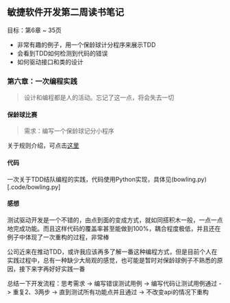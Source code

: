 ## 敏捷软件开发第二周读书笔记

目标：第6章 ~ 35页

- 非常有趣的例子，用一个保龄球计分程序来展示TDD
- 会看到TDD如何检测到代码的错误
- 如何驱动接口和类的设计

### 第六章：一次编程实践

> 设计和编程都是人的活动。忘记了这一点，将会失去一切

#### 保龄球比赛

> 需求：编写一个保龄球记分小程序

关于规则介绍，可点击[这里](https://baike.baidu.com/item/%E4%BF%9D%E9%BE%84%E7%90%83/68096)

#### 代码

一次关于TDD结队编程的实践，代码使用Python实现，具体见(bowling.py)[.code/bowling.py]

#### 感想

测试驱动开发是一个不错的，由点到面的变成方式，就如同搭积木一般，一点一点地完成功能。而且这样代码的覆盖率甚至能做到100%，耦合程度极低，并且还在例子中体现了一次重构的过程，非常棒

公司近来在推动TDD，或许我应该再多了解一番这种编程方式，但是目前个人在实践过程中，总有一种缺少大局观的感觉，也可能是暂时对保龄球例子不熟悉的原因，接下来字再好好实践一番

总结一下开发流程：思考需求 -> 编写错误测试用例 -> 编写代码让测试用例通过 -> 重复2、3两步 -> 直到测试所有功能点并且通过 -> 不改变api的情况下重构
